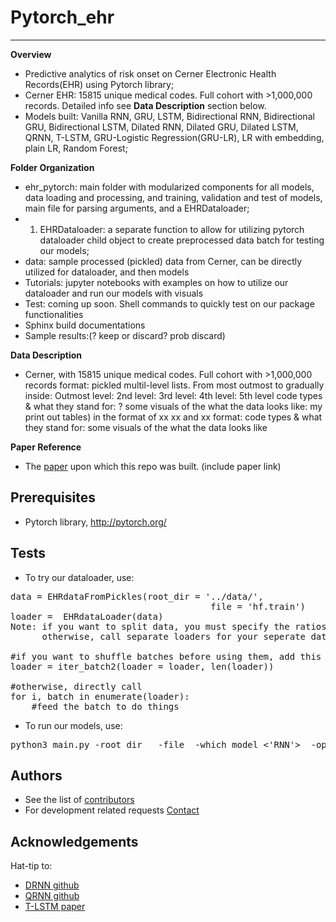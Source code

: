 # Pytorch_ehr
***************** 

**Overview**
* Predictive analytics of risk onset on Cerner Electronic Health Records(EHR) using Pytorch library;
* Cerner EHR: 15815 unique medical codes. Full cohort with >1,000,000 records. Detailed info see  **Data Description** section below.
* Models built: Vanilla RNN, GRU, LSTM, Bidirectional RNN, Bidirectional GRU, Bidirectional LSTM, Dilated RNN, Dilated GRU, Dilated LSTM, QRNN, T-LSTM, GRU-Logistic Regression(GRU-LR), LR with embedding, plain LR, Random Forest;


**Folder Organization**
* ehr_pytorch: main folder with modularized components for all models, data loading and processing, and training, validation and test of models, main file for parsing arguments, and a EHRDataloader;
* 1. EHRDataloader: a separate function to allow for utilizing pytorch dataloader child object to create preprocessed data batch for testing our models;
* data: sample processed (pickled) data from Cerner, can be directly utilized for dataloader, and then models
* Tutorials: jupyter notebooks with examples on how to utilize our dataloader and run our models with visuals
* Test: coming up soon. Shell commands to quickly test on our package functionalities
* Sphinx build documentations
* Sample results:(? keep or discard? prob discard) 


**Data Description**
* Cerner, with 15815 unique medical codes. Full cohort with >1,000,000 records 
format: pickled multil-level lists. From most outmost to gradually inside:  Outmost level: 2nd level:  3rd level: 4th level:  5th level 
code types & what they stand for: ?
some visuals of the what the data looks like: my print out tables) 
in the format of xx xx and xx 
format: 
code types & what they stand for: 
some visuals of the what the data looks like

**Paper Reference**
* The [paper]() upon which this repo was built. (include paper link)


## Prerequisites

* Pytorch library, <http://pytorch.org/> 


## Tests


* To try our dataloader, use:
<pre>
data = EHRdataFromPickles(root_dir = '../data/', 
                                      file = 'hf.train')
loader =  EHRdataLoader(data)
Note: if you want to split data, you must specify the ratios in EHRdataFromPickles()
      otherwise, call separate loaders for your seperate data files

#if you want to shuffle batches before using them, add this line 
loader = iter_batch2(loader = loader, len(loader))

#otherwise, directly call 
for i, batch in enumerate(loader): 
    #feed the batch to do things
</pre>

* To run our models, use:
<pre>
python3 main.py -root_dir <your folder that contains data file>  -file <filename> -which_model <'RNN'>  -optimizer <'adam'> ....(more args)
</pre>


## Authors

* See the list of [contributors]( https://github.com/ZhiGroup/pytorch_ehr/graphs/contributors)
* For development related requests [Contact](https://github.com/chocolocked)

## Acknowledgements

Hat-tip to:
* [DRNN github](https://github.com/zalandoresearch/pt-dilate-rnn)
* [QRNN github](https://github.com/salesforce/pytorch-qrnn)
* [T-LSTM paper](http://biometrics.cse.msu.edu/Publications/MachineLearning/Baytasetal_PatientSubtypingViaTimeAwareLSTMNetworks.pdf)



